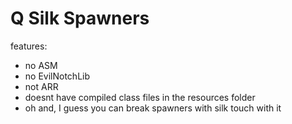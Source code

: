 Q Silk Spawners
===============

features:
* no ASM
* no EvilNotchLib
* not ARR
* doesnt have compiled class files in the resources folder
* oh and, I guess you can break spawners with silk touch with it
